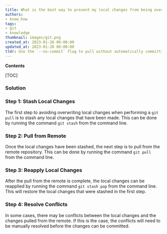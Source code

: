 ```yaml
---
title: What is the best way to prevent my local changes from being overwritten when I run 'git pull' and I get an error about them being overwritten by a merge?
authors:
- know_how
tags:
- git
- knowledge
thumbnail: images/git.png
created_at: 2023-01-28 00:00:00
updated_at: 2023-01-28 00:00:00
tldr: Use the `--no-commit` flag to pull without automatically committing any changes.
---
```


**Contents**

[TOC]

### Solution

### Step 1: Stash Local Changes

The first step to avoiding overwriting local changes when performing a `git pull` is to stash any local changes that have been made. This can be done by running the command `git stash` from the command line.

### Step 2: Pull from Remote

Once the local changes have been stashed, the next step is to pull from the remote repository. This can be done by running the command `git pull` from the command line.

### Step 3: Reapply Local Changes

After the pull from the remote is complete, the local changes can be reapplied by running the command `git stash pop` from the command line. This will restore the local changes that were stashed in the first step.

### Step 4: Resolve Conflicts

In some cases, there may be conflicts between the local changes and the changes pulled from the remote. If this is the case, the conflicts will need to be manually resolved before the changes can be committed.
